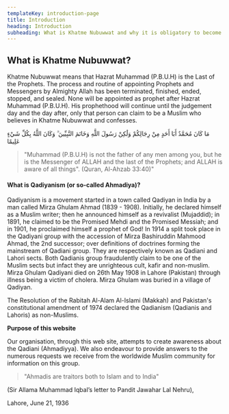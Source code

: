 ```yaml
---
templateKey: introduction-page
title: Introduction
heading: Introduction
subheading: What is Khatme Nubuwwat and why it is obligatory to become muslim
---
```

## **What is Khatme Nubuwwat?**

Khatme Nubuwwat means that Hazrat Muhammad (P.B.U.H) is the Last of the Prophets. The process and routine of appointing Prophets and Messengers by Almighty Allah has been terminated, finished, ended, stopped, and sealed. None will be appointed as prophet after Hazrat Muhammad (P.B.U.H). His prophethood will continue until the judgement day and the day after, only that person can claim to be a Muslim who believes in Khatme Nubuwwat and confesses.


 مَا كَانَ مُحَمَّدٌ أَبَا أَحَدٍ مِنْ رِجَالِكُمْ وَلَٰكِنْ رَسُولَ اللَّهِ وَخَاتَمَ النَّبِيِّينَ ۗ وَكَانَ اللَّهُ بِكُلِّ شَيْءٍ عَلِيمًا
> "Muhammad (P.B.U.H) is not the father of any men among you, but he is the Messenger of ALLAH and the last of the Prophets; and ALLAH is aware of all things". (Quran, Al-Ahzab 33:40)"

#### What is Qadiyanism (or so-called Ahmadiya)?

Qadiyanism is a movement started in a town called Qadiyan in India by a man called Mirza Ghulam Ahmad (1839 - 1908). Initially, he declared himself as a Muslim writer; then he announced himself as a revivalist (Mujaddid); in 1891, he claimed to be the Promised Mehdi and the Promised Messiah; and in 1901, he proclaimed himself a prophet of God! In 1914 a split took place in the Qadiyani group with the accession of Mirza Bashiruddin Mahmood Ahmad, the 2nd successor; over definitions of doctrines forming the mainstream of Qadiani group. They are respectively known as Qadiani and Lahori sects. Both Qadianis group fraudulently claim to be one of the Muslim sects but infact they are unrighteous cult, kafir and non-muslim. Mirza Ghulam Qadiyani died on 26th May 1908 in Lahore (Pakistan) through illness being a victim of cholera. Mirza Ghulam was buried in a village of Qadiyan.

The Resolution of the Rabitah Al-Alam Al-Islami (Makkah) and Pakistan's constitutional amendment of 1974 declared the Qadianism (Qadianis and Lahoris) as non-Muslims.

**Purpose of this website**

Our organisation, through this web site, attempts to create awareness about the Qadiani (Ahmadiyya). We also endeavour to provide answers to the numerous requests we receive from the worldwide Muslim community for information on this group.

> "Ahmadis are traitors both to Islam and to India"

 (Sir Allama Muhammad Iqbal’s letter to Pandit Jawahar Lal Nehru),

 Lahore, June 21, 1936